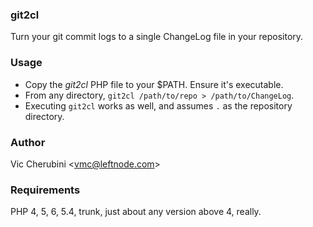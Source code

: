 ### git2cl
Turn your git commit logs to a single ChangeLog file in your repository.

### Usage
* Copy the *git2cl* PHP file to your $PATH. Ensure it's executable.
* From any directory, `git2cl /path/to/repo > /path/to/ChangeLog`.
* Executing `git2cl` works as well, and assumes `.` as the repository directory.

### Author
Vic Cherubini &lt;vmc@leftnode.com&gt;

### Requirements
PHP 4, 5, 6, 5.4, trunk, just about any version above 4, really.